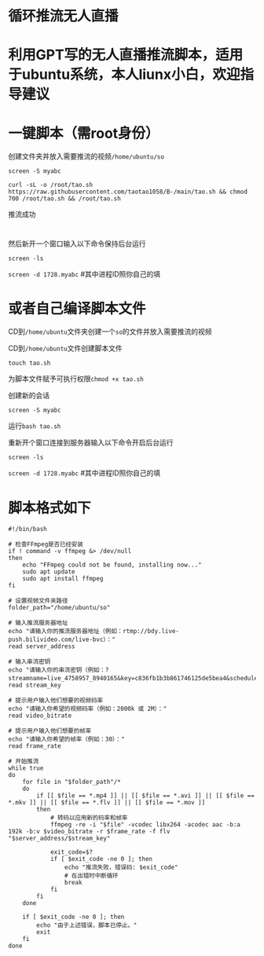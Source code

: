 # 循环推流无人直播


# 利用GPT写的无人直播推流脚本，适用于ubuntu系统，本人liunx小白，欢迎指导建议

#


#


#


# 一键脚本（需root身份）

创建文件夹并放入需要推流的视频```/home/ubuntu/so```


```screen -S myabc ```



```curl -sL -o /root/tao.sh https://raw.githubusercontent.com/taotao1058/B-/main/tao.sh && chmod 700 /root/tao.sh && /root/tao.sh```

推流成功
#
然后新开一个窗口输入以下命令保持后台运行

```screen -ls ``` 


```screen -d 1728.myabc```     #其中进程ID照你自己的填

#
#

# 或者自己编译脚本文件

CD到```/home/ubuntu```文件夹创建一个```so```的文件并放入需要推流的视频

CD到```/home/ubuntu```文件创建脚本文件


``` touch tao.sh ```


为脚本文件赋予可执行权限```chmod +x tao.sh```


创建新的会话


``` screen -S myabc ```

运行```bash tao.sh``` 

重新开个窗口连接到服务器输入以下命令开启后台运行

``` screen -ls ``` 

```screen -d 1728.myabc```     #其中进程ID照你自己的填

#


#


# 脚本格式如下


```
#!/bin/bash

# 检查FFmpeg是否已经安装
if ! command -v ffmpeg &> /dev/null
then
    echo "FFmpeg could not be found, installing now..."
    sudo apt update
    sudo apt install ffmpeg
fi

# 设置视频文件夹路径
folder_path="/home/ubuntu/so"

# 输入推流服务器地址
echo "请输入你的推流服务器地址（例如：rtmp://bdy.live-push.bilivideo.com/live-bvc）："
read server_address

# 输入串流密钥
echo "请输入你的串流密钥（例如：?streamname=live_4758957_8940165&key=c836fb1b3b861746125de5bea4&schedule=rtmp&pflag=1）："
read stream_key

# 提示用户输入他们想要的视频码率
echo "请输入你希望的视频码率（例如：2000k 或 2M）："
read video_bitrate

# 提示用户输入他们想要的帧率
echo "请输入你希望的帧率（例如：30）："
read frame_rate

# 开始推流
while true
do
    for file in "$folder_path"/*
    do
        if [[ $file == *.mp4 ]] || [[ $file == *.avi ]] || [[ $file == *.mkv ]] || [[ $file == *.flv ]] || [[ $file == *.mov ]]
        then
            # 转码以应用新的码率和帧率
            ffmpeg -re -i "$file" -vcodec libx264 -acodec aac -b:a 192k -b:v $video_bitrate -r $frame_rate -f flv "$server_address/$stream_key"
            
            exit_code=$?
            if [ $exit_code -ne 0 ]; then
                echo "推流失败，错误码: $exit_code"
                # 在出错时中断循环
                break
            fi
        fi
    done
    
    if [ $exit_code -ne 0 ]; then
        echo "由于上述错误，脚本已停止。"
        exit
    fi
done
```
